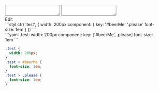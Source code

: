 <div data-size="210" class="code-cont" data-example="multiple-key">
    <div class="code">
        <div class="code-wrap">
            <textarea id="stylus"></textarea>
            <textarea id="css"></textarea>
            <div class="edit-code">
                <span>Edit</span>
            </div>
        </div>
    </div>
</div>


<div data-size="210" data-examples="stylus"></div>
```styl
ctr('.test', {
  width: 200px
  component: {
    key: '#beerMe' '.please'
    font-size: 1em
  }
})
```

<div data-size="210" data-examples="yaml"></div>
```yaml
.test:
  width: 200px
  component:
    key: ['#beerMe', .please]
    font-size: 1em
```

```css
.test {
  width: 200px;
}
.test > #beerMe {
  font-size: 1em;
}
.test > .please {
  font-size: 1em;
}
```
<div class="cf"></div>
